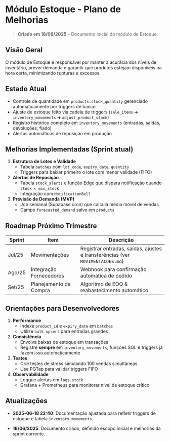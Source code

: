 # Módulo Estoque - Plano de Melhorias

> **Criado em 18/06/2025** – Documento inicial do módulo de Estoque.

## Visão Geral

O módulo de Estoque é responsável por manter a acurácia dos níveis de inventário, prever demanda e garantir que produtos estejam disponíveis na hora certa, minimizando rupturas e excessos.

## Estado Atual

- Controle de quantidade em `products.stock_quantity` gerenciado automaticamente por triggers de banco
- Ajuste de estoque feito via cadeia de triggers (`sale_items` ➜ `inventory_movements` ➜ `adjust_product_stock`)
- Registro histórico completo em `inventory_movements` (entradas, saídas, devoluções, fiado)
- Alertas automáticos de reposição em produção

## Melhorias Implementadas (Sprint atual)

1. **Estrutura de Lotes e Validade**
   - Tabela `batches` com `lot_code`, `expiry_date`, `quantity`
   - Triggers para baixar primeiro o lote com menor validade (FIFO)
2. **Alertas de Reposição**
   - Tabela `stock_alerts` e função Edge que dispara notificação quando `stock < min_stock`
   - Integração com `NotificationBell`
3. **Previsão de Demanda (MVP)**
   - Job semanal (Supabase cron) que calcula média móvel de vendas
   - Campo `forecasted_demand` salvo em `products`

## Roadmap Próximo Trimestre

| Sprint | Item | Descrição |
|--------|------|-----------|
| Jul/25 | Movimentações | Registrar entradas, saídas, ajustes e transferências (ver `MOVIMENTACOES.md`) |
| Ago/25 | Integração Fornecedores | Webhook para confirmação automática de pedido |
| Set/25 | Planejamento de Compra | Algoritmo de EOQ & reabastecimento automático |

## Orientações para Desenvolvedores

1. **Performance**
   - Indexe `product_id` e `expiry_date` em `batches`
   - Utilize `bulk upsert` para entradas grandes
2. **Consistência**
   - Envolva baixas de estoque em transações
   - Registre **sempre** em `inventory_movements`; funções SQL e triggers já fazem isso automaticamente
3. **Testes**
   - Crie testes de stress simulando 100 vendas simultâneas
   - Use PGTap para validar triggers FIFO
4. **Observabilidade**
   - Loggue alertas em `logs.stock`
   - Grafana + Prometheus para monitorar nível de estoque crítico

## Atualizações

- **2025-06-18 22:40**: Documentação ajustada para refletir triggers de estoque e tabela `inventory_movements`.


- **18/06/2025**: Documento criado, definido escopo inicial e melhorias da sprint corrente.
